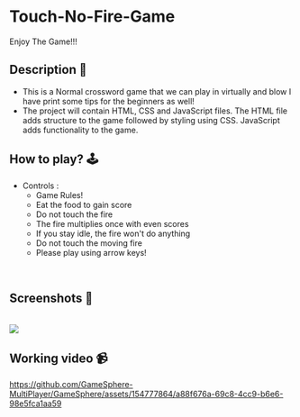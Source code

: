 # **Touch-No-Fire-Game** 
Enjoy The Game!!!
<br>

## **Description 📃**
- This is a Normal crossword game that we can play in virtually and blow I have print some tips for the beginners as well!
- The project will contain HTML, CSS and JavaScript files. The HTML file adds structure to the game followed by styling using CSS. JavaScript adds functionality to the game.

## **How to play? 🕹️**
- Controls :
    - Game Rules!
    - Eat the food to gain score
    - Do not touch the fire
    - The fire multiplies once with even scores
    - If you stay idle, the fire won't do anything
    - Do not touch the moving fire
    - Please play using arrow keys!


<br>

## **Screenshots 📸**


<br>
<img src="https://github.com/GameSphere-MultiPlayer/GameSphere/assets/154777864/8835bbe2-13a4-43d5-b986-bb30442f833c">



<br>


## **Working video 📹**
https://github.com/GameSphere-MultiPlayer/GameSphere/assets/154777864/a88f676a-69c8-4cc9-b6e6-98e5fca1aa59